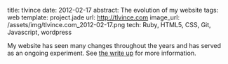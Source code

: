 title: tlvince
date: 2012-02-17
abstract: The evolution of my website
tags: web
template: project.jade
url: http://tlvince.com
image_url: /assets/img/tlvince.com_2012-02-17.png
tech: Ruby, HTML5, CSS, Git, Javascript, wordpress

My website has seen many changes throughout the years and has served as an
ongoing experiment. See [the write up][wup] for more information.

  [wup]: http://tlvince.com/2012/02/17/tlvince/
